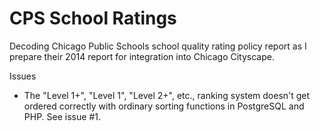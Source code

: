 CPS School Ratings
==================

Decoding Chicago Public Schools school quality rating policy report as I prepare their 2014 report for integration into Chicago Cityscape. 

Issues
* The "Level 1+", "Level 1", "Level 2+", etc., ranking system doesn't get ordered correctly with ordinary sorting functions in PostgreSQL and PHP. See issue #1. 
